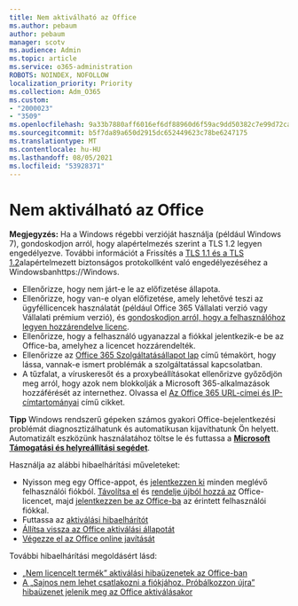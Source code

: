 ```yaml
---
title: Nem aktiválható az Office
ms.author: pebaum
author: pebaum
manager: scotv
ms.audience: Admin
ms.topic: article
ms.service: o365-administration
ROBOTS: NOINDEX, NOFOLLOW
localization_priority: Priority
ms.collection: Adm_O365
ms.custom:
- "2000023"
- "3509"
ms.openlocfilehash: 9a33b7880aff6016ef6df88960d6f59ac9dd50382c7e99d72ca36bc3c9f344ea
ms.sourcegitcommit: b5f7da89a650d2915dc652449623c78be6247175
ms.translationtype: MT
ms.contentlocale: hu-HU
ms.lasthandoff: 08/05/2021
ms.locfileid: "53928371"
---
```

# <a name="unable-to-activate-office"></a>Nem aktiválható az Office

**Megjegyzés:** Ha a Windows régebbi verzióját használja (például Windows 7), gondoskodjon arról, hogy alapértelmezés szerint a TLS 1.2 legyen engedélyezve. További információt a Frissítés a [TLS 1.1 és a TLS 1.2](https://support.microsoft.com/topic/update-to-enable-tls-1-1-and-tls-1-2-as-default-secure-protocols-in-winhttp-in-windows-c4bd73d2-31d7-761e-0178-11268bb10392)alapértelmezett biztonságos protokollként való engedélyezéséhez a Windowsbanhttps://Windows.

- Ellenőrizze, hogy nem járt-e le az előfizetése állapota.
- Ellenőrizze, hogy van-e olyan előfizetése, amely lehetővé teszi az ügyféllicencek használatát (például Office 365 Vállalati verzió vagy Vállalati prémium verzió), és [gondoskodjon arról, hogy a felhasználóhoz legyen hozzárendelve licenc](/microsoft-365/admin/manage/assign-licenses-to-users).
- Ellenőrizze, hogy a felhasználó ugyanazzal a fiókkal jelentkezik-e be az Office-ba, amelyhez a licencet hozzárendelték.
- Ellenőrizze az [Office 365 Szolgáltatásállapot lap](/office365/enterprise/view-service-health) című témakört, hogy lássa, vannak-e ismert problémák a szolgáltatással kapcsolatban.
- A tűzfalat, a víruskeresőt és a proxybeállításokat ellenőrizve győződjön meg arról, hogy azok nem blokkolják a Microsoft 365-alkalmazások hozzáférését az internethez. Olvassa el [Az Office 365 URL-címei és IP-címtartományai](/office365/enterprise/urls-and-ip-address-ranges "Az Office 365 URL-címei és IP-címtartományai") című cikket.

**Tipp** Windows rendszerű gépeken számos gyakori Office-bejelentkezési problémát diagnosztizálhatunk és automatikusan kijavíthatunk Ön helyett. Automatizált eszközünk használatához töltse le és futtassa a **[Microsoft Támogatási és helyreállítási segédet](https://aka.ms/SaRA-OfficeSignInScenario)**.

Használja az alábbi hibaelhárítási műveleteket:

- Nyisson meg egy Office-appot, és [jelentkezzen ki](https://support.office.com/article/5a20dc11-47e9-4b6f-945d-478cb6d92071) minden meglévő felhasználói fiókból. [Távolítsa el](/microsoft-365/admin/manage/remove-licenses-from-users) és [rendelje újból hozzá az](/microsoft-365/admin/manage/assign-licenses-to-users) Office-licencet, majd [jelentkezzen be az Office-ba](https://support.office.com/article/628ea040-f265-49de-b986-be09c3ebf8a9) az érintett felhasználói fiókkal.
- Futtassa az [aktiválási hibaelhárítót](https://aka.ms/SARA-OfficeActivation-Alchemy)
- [Állítsa vissza az Office aktiválási állapotát](/office365/troubleshoot/activation/reset-office-365-proplus-activation-state "Állítsa vissza az Office aktiválási állapotát")
- [Végezze el az Office online javítását](https://support.office.com/Article/7821d4b6-7c1d-4205-aa0e-a6b40c5bb88b?wt.mc_id=Alchemy_ClientDIA)

További hibaelhárítási megoldásért lásd:  

- [„Nem licencelt termék” aktiválási hibaüzenetek az Office-ban](https://support.office.com/Article/0d23d3c0-c19c-4b2f-9845-5344fedc4380?wt.mc_id=Alchemy_ClientDIA)
- [A „Sajnos nem lehet csatlakozni a fiókjához. Próbálkozzon újra” hibaüzenet jelenik meg az Office aktiválásakor](/office/troubleshoot/activation-installation/issue-when-activate-office-from-office-365)